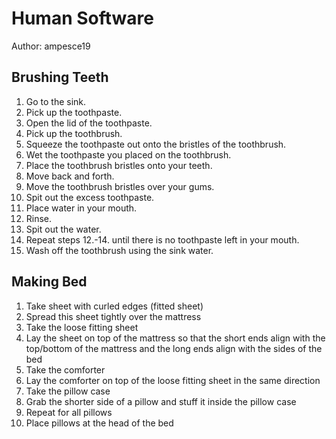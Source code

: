 # Human Software

Author: ampesce19

## Brushing Teeth

1. Go to the sink.
2. Pick up the toothpaste.
3. Open the lid of the toothpaste.
4. Pick up the toothbrush.
5. Squeeze the toothpaste out onto the bristles of the toothbrush.
6. Wet the toothpaste you placed on the toothbrush.
7. Place the toothbrush bristles onto your teeth.
8. Move back and forth.
9. Move the toothbrush bristles over your gums.
10. Spit out the excess toothpaste.
11. Place water in your mouth.
12. Rinse.
13. Spit out the water.
14. Repeat steps 12.-14. until there is no toothpaste left in your mouth.
15. Wash off the toothbrush using the sink water.

## Making Bed

1. Take sheet with curled edges (fitted sheet)
2. Spread this sheet tightly over the mattress
3. Take the loose fitting sheet
4. Lay the sheet on top of the mattress so that the short ends align with the top/bottom of the mattress and the long ends align with the sides of the bed
5. Take the comforter
6. Lay the comforter on top of the loose fitting sheet in the same direction
7. Take the pillow case
8. Grab the shorter side of a pillow and stuff it inside the pillow case
9. Repeat for all pillows
10. Place pillows at the head of the bed 
